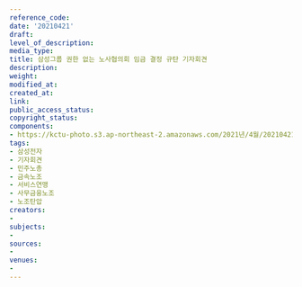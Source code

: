 ```yaml
---
reference_code: 
date: '20210421'
draft: 
level_of_description: 
media_type: 
title: 삼성그룹 권한 없는 노사협의회 임금 결정 규탄 기자회견
description: 
weight: 
modified_at: 
created_at: 
link: 
public_access_status: 
copyright_status: 
components:
- https://kctu-photo.s3.ap-northeast-2.amazonaws.com/2021년/4월/20210421-삼성그룹+권한+없는+노사협의회+임금+결정+규탄+기자회견_삼성전자_기자회견_민주노총_금속노조_서비스연맹_사무금융노조_노조탄압/403015_55918_5724.jpg
tags:
- 삼성전자
- 기자회견
- 민주노총
- 금속노조
- 서비스연맹
- 사무금융노조
- 노조탄압
creators:
- 
subjects:
- 
sources:
- 
venues:
- 
---
```

